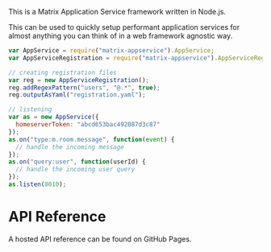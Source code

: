 This is a Matrix Application Service framework written in Node.js.

This can be used to quickly setup performant application services for almost 
anything you can think of in a web framework agnostic way.

``` javascript
var AppService = require("matrix-appservice").AppService;
var AppServiceRegistration = require("matrix-appservice").AppServiceRegistration;

// creating registration files
var reg = new AppServiceRegistration();
reg.addRegexPattern("users", "@.*", true);
reg.outputAsYaml("registration.yaml");

// listening
var as = new AppService({
  homeserverToken: "abcd653bac492087d3c87"
});
as.on("type:m.room.message", function(event) {
  // handle the incoming message
});
as.on("query:user", function(userId) {
  // handle the incoming user query
});
as.listen(8010);
```

API Reference
=============

A hosted API reference can be found on GitHub Pages.

